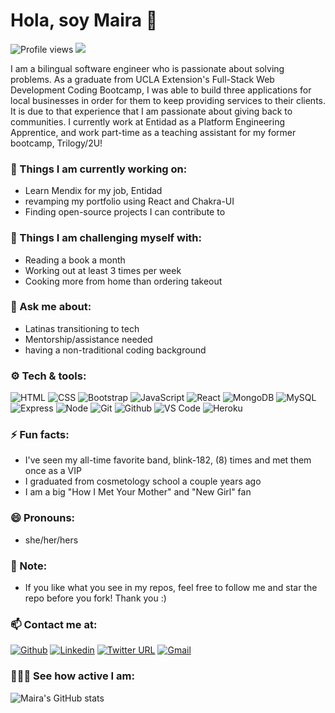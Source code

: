 # Hola, soy Maira 👋

![Profile views](https://gpvc.arturio.dev/mairagee524) <img src="https://img.shields.io/github/followers/mairagee524?label=Followers"/>

I am a bilingual software engineer who is passionate about solving problems. As a graduate from UCLA Extension's Full-Stack Web Development Coding Bootcamp, I was able to build three applications for local businesses in order for them to keep providing services to their clients. It is due to that experience that I am passionate about giving back to communities. I currently work at Entidad as a Platform Engineering Apprentice, and work part-time as a teaching assistant for my former bootcamp, Trilogy/2U!


### 🌱 Things I am currently working on: 
- Learn Mendix for my job, Entidad
- revamping my portfolio using React and Chakra-UI
- Finding open-source projects I can contribute to


### :muscle: Things I am challenging myself with:
- Reading a book a month
- Working out at least 3 times per week
- Cooking more from home than ordering takeout


### 💬 Ask me about: 
- Latinas transitioning to tech
- Mentorship/assistance needed
- having a non-traditional coding background


### ⚙️ Tech & tools: 
![HTML](https://img.shields.io/badge/-HTML5-E34F26?style=flat&logo=html5&logoColor=white)
![CSS](https://img.shields.io/badge/-CSS3-1572B6?style=flat&logo=css3&logoColor=white)
![Bootstrap](https://img.shields.io/badge/-Bootstrap-563D7C?style=flat&logo=bootstrap&logoColor=white)
![JavaScript](https://img.shields.io/badge/-JavaScript-eed718?style=flat&logo=javascript&logoColor=ffffff)
![React](https://img.shields.io/badge/-React-000000?style=flat&logo=react&logoColor=00c8ff)
![MongoDB](https://img.shields.io/badge/-MongoDB-4DB33D?style=flat&logo=mongodb&logoColor=FFFFFF)
![MySQL](https://img.shields.io/badge/-MySQL-F29111?style=flat&logo=mysql&logoColor=FFFFFF)
![Express](https://img.shields.io/badge/-Express.js-787878?style=flat)
![Node](https://img.shields.io/badge/-Node.js-3C873A?style=flat&logo=Node.js&logoColor=white)
![Git](http://img.shields.io/badge/-Git-F1502F?style=flat&logo=git&logoColor=FFFFFF)
![Github](http://img.shields.io/badge/-Github-000000?style=flat&logo=github&logoColor=FFFFFF)
![VS Code](http://img.shields.io/badge/-VS%20Code-007ACC?style=flat&logo=visual%20studio%20code&logoColor=white)
![Heroku](http://img.shields.io/badge/-Heroku-430098?style=flat&logo=heroku&logoColor=white)


### ⚡ Fun facts:
- I've seen my all-time favorite band, blink-182, (8) times and met them once as a VIP
- I graduated from cosmetology school a couple years ago 
- I am a big "How I Met Your Mother" and "New Girl" fan


### 😄 Pronouns: 
- she/her/hers


### 🧐 Note:
- If you like what you see in my repos, feel free to follow me and star the repo before you fork! Thank you :)


### 📫 Contact me at: 
[![Github](https://img.shields.io/badge/-Github-000?style=flat&logo=Github&logoColor=white)](https://github.com/mairagee524)
[![Linkedin](https://img.shields.io/badge/-LinkedIn-blue?style=flat&logo=Linkedin&logoColor=white)](https://www.linkedin.com/in/mairagarcia524/)
[![Twitter URL](https://img.shields.io/badge/-Twitter-grey?style=flat&logo=Twitter&logoColor=white)](https://twitter.com/latinacoder24)
[![Gmail](https://img.shields.io/badge/-Gmail-c14438?style=flat&logo=Gmail&logoColor=white)](mailto:mairagarcia.codes@gmail.com)


### 👩🏽‍💻 See how active I am: 
![Maira's GitHub stats](https://github-readme-stats.vercel.app/api?username=mairagee524&theme=omni&show_icons=true&&count_private=true&hide_border=true)
